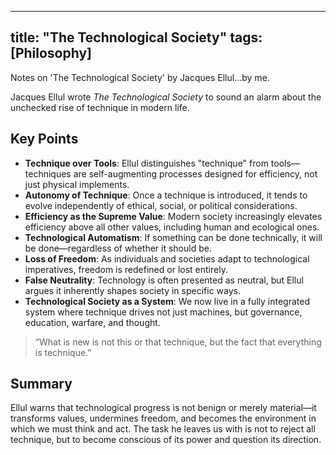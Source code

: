 
---
title: "The Technological Society"
tags: [Philosophy]
---

Notes on 'The Technological Society' by Jacques Ellul...by me.

Jacques Ellul wrote *The Technological Society* to sound an alarm about the unchecked rise of technique in modern life.

## Key Points

- **Technique over Tools**: Ellul distinguishes "technique" from tools—techniques are self-augmenting processes designed for efficiency, not just physical implements.
- **Autonomy of Technique**: Once a technique is introduced, it tends to evolve independently of ethical, social, or political considerations.
- **Efficiency as the Supreme Value**: Modern society increasingly elevates efficiency above all other values, including human and ecological ones.
- **Technological Automatism**: If something can be done technically, it will be done—regardless of whether it should be.
- **Loss of Freedom**: As individuals and societies adapt to technological imperatives, freedom is redefined or lost entirely.
- **False Neutrality**: Technology is often presented as neutral, but Ellul argues it inherently shapes society in specific ways.
- **Technological Society as a System**: We now live in a fully integrated system where technique drives not just machines, but governance, education, warfare, and thought.

> “What is new is not this or that technique, but the fact that everything is technique.”

## Summary

Ellul warns that technological progress is not benign or merely material—it transforms values, undermines freedom, and becomes the environment in which we must think and act. The task he leaves us with is not to reject all technique, but to become conscious of its power and question its direction.

 
